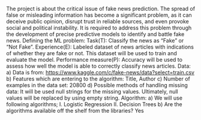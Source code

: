 The project is about the critical issue of fake news prediction. The spread of false or misleading 
information has become a significant problem, as it can deceive public opinion, disrupt trust in 
reliable sources, and even provoke social and political instability. It is required to address this 
problem through the development of precise predictive models to identify and battle fake news.
Defining the ML problem:
Task(T): Classify the news as “Fake” or “Not Fake”.
Experience(E): Labeled dataset of news articles with indications of whether they are fake or not. 
This dataset will be used to train and evaluate the model.
Performance measure(P): Accuracy will be used to assess how well the model is able to correctly 
classify news articles.
Data:
a) Data is from: https://www.kaggle.com/c/fake-news/data?select=train.csv
b) Features which are entering to the algorithm: Title, Author 
c) Number of examples in the data set: 20800
d) Possible methods of handling missing data: It will be used null strings for the missing 
values. Ultimately, null values will be replaced by using empty string.
Algorithm: 
a) We will use following algorithms;
I. Logistic Regression
II. Decision Trees
b) Are the algorithms available off the shelf from the libraries? Yes
